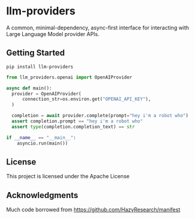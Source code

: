 # llm-providers

A common, minimal-dependency, async-first interface for interacting with Large Language Model provider APIs.

## Getting Started

`pip install llm-providers`

```python
from llm_providers.openai import OpenAIProvider

async def main():
  provider = OpenAIProvider(
      connection_str=os.environ.get("OPENAI_API_KEY"),
  )

  completion = await provider.complete(prompt="hey i'm a robot who")
  assert completion.prompt == "hey i'm a robot who"
  assert type(completion.completion_text) == str

if __name__ == "__main__":
    asyncio.run(main())
```

## License

This project is licensed under the Apache License

## Acknowledgments

Much code borrowed from https://github.com/HazyResearch/manifest
